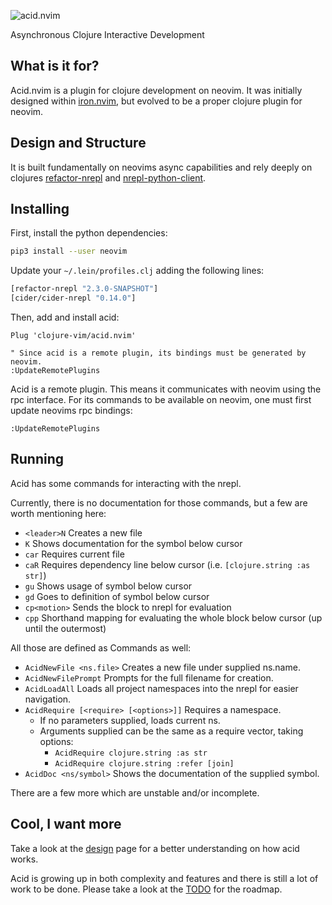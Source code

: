 ![acid.nvim](https://raw.githubusercontent.com/clojure-vim/acid.nvim/master/acidnvim.png)

Asynchronous Clojure Interactive Development

## What is it for?

Acid.nvim is a plugin for clojure development on neovim.
It was initially designed within [iron.nvim](http://github.com/clojure-vim/iron.nvim), but evolved to be a proper clojure plugin for neovim.

## Design and Structure

It is built fundamentally on neovims async capabilities and rely deeply on clojures
[refactor-nrepl](https://github.com/clojure-emacs/refactor-nrepl) and
[nrepl-python-client](https://github.com/cemerick/nrepl-python-client).

## Installing

First, install the python dependencies:

```bash
pip3 install --user neovim
```

Update your `~/.lein/profiles.clj` adding the following lines:
```clj
[refactor-nrepl "2.3.0-SNAPSHOT"]
[cider/cider-nrepl "0.14.0"]
```

Then, add and install acid:

```vim
Plug 'clojure-vim/acid.nvim'

" Since acid is a remote plugin, its bindings must be generated by neovim.
:UpdateRemotePlugins
```

Acid is a remote plugin. This means it communicates with neovim using the rpc interface.
For its commands to be available on neovim, one must first update neovims rpc bindings:

```vim
:UpdateRemotePlugins
```

## Running

Acid has some commands for interacting with the nrepl.

Currently, there is no documentation for those commands, but a few are worth
mentioning here:

* `<leader>N` Creates a new file
* `K` Shows documentation for the symbol below cursor
* `car` Requires current file
* `caR` Requires dependency line below cursor (i.e. `[clojure.string :as str]`)
* `gu` Shows usage of symbol below cursor
* `gd` Goes to definition of symbol below cursor
* `cp<motion>` Sends the block to nrepl for evaluation
* `cpp` Shorthand mapping for evaluating the whole block below cursor (up until the outermost)

All those are defined as Commands as well:

* `AcidNewFile <ns.file>` Creates a new file under supplied ns.name.
* `AcidNewFilePrompt` Prompts for the full filename for creation.
* `AcidLoadAll` Loads all project namespaces into the nrepl for easier navigation.
* `AcidRequire [<require> [<options>]]` Requires a namespace.
  * If no parameters supplied, loads current ns.
  * Arguments supplied can be the same as a require vector, taking options:
    * `AcidRequire clojure.string :as str`
    * `AcidRequire clojure.string :refer [join]`
* `AcidDoc <ns/symbol>` Shows the documentation of the supplied symbol.

There are a few more which are unstable and/or incomplete.

## Cool, I want more


Take a look at the [design](https://github.com/clojure-vim/acid.nvim/blob/master/DESIGN.md) page
for a better understanding on how acid works.

Acid is growing up in both complexity and features and there is still a lot of work to be done.
Please take a look at the [TODO](https://github.com/clojure-vim/acid.nvim/blob/master/TODO.md) for the roadmap.

